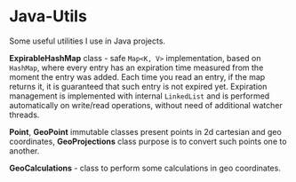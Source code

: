 Java-Utils
==========

Some useful utilities I use in Java projects.

**ExpirableHashMap** class - safe `Map<K, V>` implementation, based on `HashMap`, where every entry has an expiration time measured from the moment the entry was added. Each time you read an entry, if the map returns it, it is guaranteed that such entry is not expired yet.
Expiration management is implemented with internal `LinkedList` and is performed automatically on write/read operations, without need of additional watcher threads.

**Point**, **GeoPoint** immutable classes present points in 2d cartesian and geo coordinates, **GeoProjections** class purpose is to convert such points one to another. 

**GeoCalculations** - class to perform some calculations in geo coordinates.
